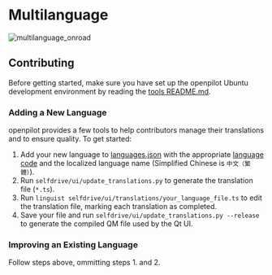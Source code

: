 # Multilanguage

![multilanguage_onroad](https://user-images.githubusercontent.com/25857203/178912800-2c798af8-78e3-498e-9e19-35906e0bafff.png)

## Contributing

Before getting started, make sure you have set up the openpilot Ubuntu development environment by reading the [tools README.md](https://github.com/commaai/openpilot/tree/master/tools).

### Adding a New Language

openpilot provides a few tools to help contributors manage their translations and to ensure quality. To get started:

1. Add your new language to [languages.json](https://github.com/commaai/openpilot/blob/master/selfdrive/ui/translations/languages.json) with the appropriate [language code](https://en.wikipedia.org/wiki/List_of_ISO_639-1_codes) and the localized language name (Simplified Chinese is `中文（繁體）`).
2. Run `selfdrive/ui/update_translations.py` to generate the translation file (`*.ts`).
3. Run `linguist selfdrive/ui/translations/your_language_file.ts` to edit the translation file, marking each translation as completed.
4. Save your file and run `selfdrive/ui/update_translations.py --release` to generate the compiled QM file used by the Qt UI.

### Improving an Existing Language

Follow steps above, ommitting steps 1. and 2.
